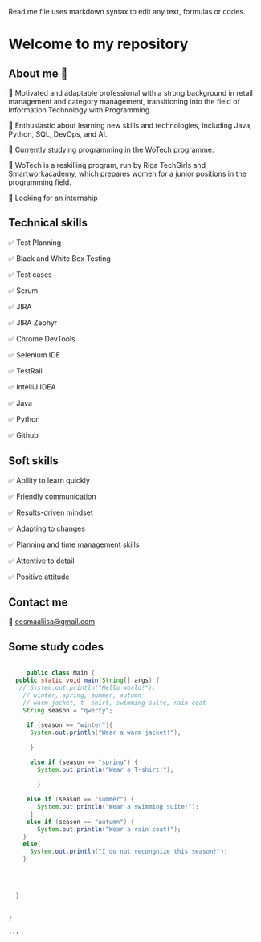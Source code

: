 Read me file uses markdown syntax to edit any text, formulas or codes.

# Welcome to my repository  

## About me 🦊

🔸  Motivated and adaptable professional 
    with a strong background in retail management and category management, 
    transitioning into the field of Information Technology with Programming.

🔸  Enthusiastic about learning new skills and technologies,
    including Java, Python, SQL, DevOps, and AI.

🔸  Currently studying programming in the WoTech programme.

🔸  WoTech is a reskilling program, 
    run by Riga TechGirls and Smartworkacademy,
    which prepares women for a junior positions 
    in the programming field.

🔸  Looking for an internship

## Technical skills
✅ Test Planning

✅ Black and White Box Testing

✅ Test cases

✅ Scrum

✅ JIRA

✅ JIRA Zephyr

✅ Chrome DevTools

✅ Selenium IDE

✅ TestRail

✅ IntelliJ IDEA

✅ Java

✅ Python

✅ Github
  
## Soft skills
✅ Ability to learn quickly

✅ Friendly communication

✅ Results-driven mindset

✅ Adapting to changes

✅ Planning and time management skills

✅ Attentive to detail

✅ Positive attitude 

## Contact me
🔸 eesmaaliisa@gmail.com


## Some study codes
```java
   
     public class Main {
  public static void main(String[] args) {
   // System.out.println("Hello world!");
    // winter, spring, summer, autumn
    // warm jacket, t- shirt, swimming suite, rain coat
    String season = "qwerty";
    
     if (season == "winter"){
      System.out.println("Wear a warm jacket!");
        
      }

      else if (season == "spring") {
        System.out.println("Wear a T-shirt!");
          
        }
      
     else if (season == "summer") {
        System.out.println("Wear a swimming suite!");
      }
     else if (season == "autumn") {
        System.out.println("Wear a rain coat!");
    }
    else{
      System.out.println("I do not recongnize this season!");
    }

    

    
  }

  
}

...

